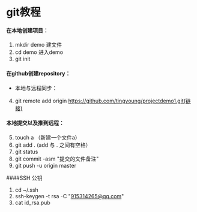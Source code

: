 # git教程
#### 在本地创建项目：
1. mkdir demo 建文件
2. cd demo 进入demo
3. git init

#### 在github创建repository：
- 本地与远程同步：
4. git remote add origin https://github.com/tingyoung/projectdemo1.git(链接)

#### 本地提交以及推到远程：
5. touch a （新建一个文件a）
6. git add . (add 与 . 之间有空格）
7. git status  
8. git commit -asm "提交的文件备注" 
9. git push -u origin master 

####SSH  公钥
1. cd ~/.ssh
2. ssh-keygen -t rsa -C "915314265@qq.com"
3. cat id_rsa.pub

